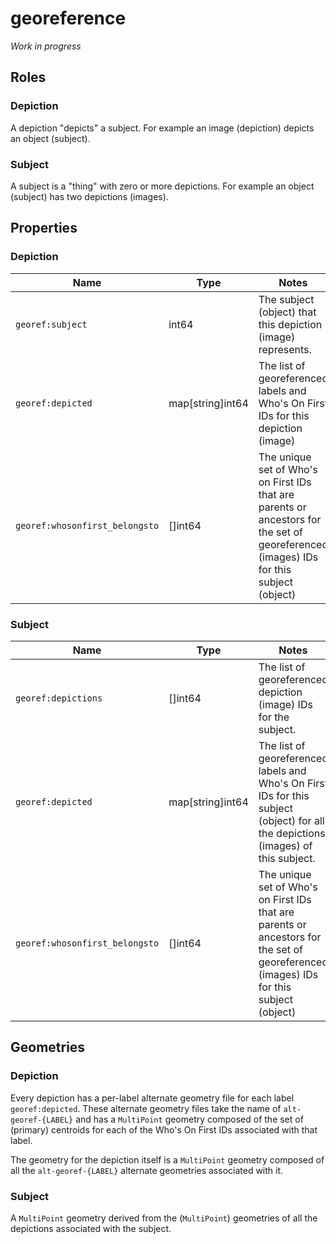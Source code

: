 # georeference

_Work in progress_

## Roles

### Depiction

A depiction "depicts" a subject. For example an image (depiction) depicts an object (subject).

### Subject

A subject is a "thing" with zero or more depictions. For example an object (subject) has two depictions (images).

## Properties

### Depiction

| Name | Type | Notes |
| --- | --- | --- |
| `georef:subject` | int64 | The subject (object) that this depiction (image) represents. |
| `georef:depicted` | map[string]int64 | The list of georeferenced labels and Who's On First IDs for this depiction (image) |
| `georef:whosonfirst_belongsto` | []int64 | The unique set of Who's on First IDs that are parents or ancestors for the set of georeferenced (images) IDs for this subject (object) |

### Subject

| Name | Type | Notes |
| --- | --- | --- |
| `georef:depictions` | []int64 | The list of georeferenced depiction (image) IDs for the subject. |
| `georef:depicted` | map[string]int64 | The list of georeferenced labels and Who's On First IDs for this subject (object) for all the depictions (images) of this subject. |
| `georef:whosonfirst_belongsto` | []int64 | The unique set of Who's on First IDs that are parents or ancestors for the set of georeferenced (images) IDs for this subject (object) |

## Geometries

### Depiction

Every depiction has a per-label alternate geometry file for each label `georef:depicted`. These alternate geometry files take the name of `alt-georef-{LABEL}` and has a `MultiPoint` geometry composed of the set of (primary) centroids for each of the Who's On First IDs associated with that label.

The geometry for the depiction itself is a `MultiPoint` geometry composed of all the `alt-georef-{LABEL}` alternate geometries associated with it.

### Subject

A `MultiPoint` geometry derived from the (`MultiPoint`) geometries of all the depictions associated with the subject.

